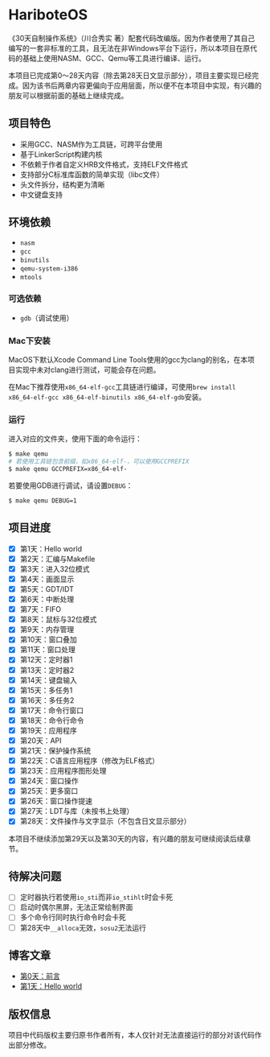 # HariboteOS

《30天自制操作系统》（川合秀实 著）配套代码改编版。因为作者使用了其自己编写的一套非标准的工具，且无法在非Windows平台下运行，所以本项目在原代码的基础上使用NASM、GCC、Qemu等工具进行编译、运行。

本项目已完成第0～28天内容（除去第28天日文显示部分），项目主要实现已经完成。因为该书后两章内容更偏向于应用层面，所以便不在本项目中实现，有兴趣的朋友可以根据前面的基础上继续完成。

## 项目特色

- 采用GCC、NASM作为工具链，可跨平台使用
- 基于LinkerScript构建内核
- 不依赖于作者自定义HRB文件格式，支持ELF文件格式
- 支持部分C标准库函数的简单实现（libc文件）
- 头文件拆分，结构更为清晰
- 中文键盘支持

## 环境依赖

- `nasm`
- `gcc`
- `binutils`
- `qemu-system-i386`
- `mtools`

### 可选依赖

- `gdb`（调试使用）

### Mac下安装

MacOS下默认Xcode Command Line Tools使用的gcc为clang的别名，在本项目实现中未对clang进行测试，可能会存在问题。

在Mac下推荐使用`x86_64-elf-gcc`工具链进行编译，可使用`brew install x86_64-elf-gcc x86_64-elf-binutils x86_64-elf-gdb`安装。

### 运行

进入对应的文件夹，使用下面的命令运行：

```bash
$ make qemu
# 若使用工具链包含前缀，如x86_64-elf-，可以使用GCCPREFIX
$ make qemu GCCPREFIX=x86_64-elf-
```

若要使用GDB进行调试，请设置`DEBUG`：

```bash
$ make qemu DEBUG=1
```

## 项目进度

- [X] 第1天：Hello world
- [X] 第2天：汇编与Makefile
- [X] 第3天：进入32位模式
- [X] 第4天：画面显示
- [X] 第5天：GDT/IDT
- [X] 第6天：中断处理
- [X] 第7天：FIFO
- [X] 第8天：鼠标与32位模式
- [X] 第9天：内存管理
- [X] 第10天：窗口叠加
- [X] 第11天：窗口处理
- [X] 第12天：定时器1
- [X] 第13天：定时器2
- [X] 第14天：键盘输入
- [X] 第15天：多任务1
- [X] 第16天：多任务2
- [X] 第17天：命令行窗口
- [X] 第18天：命令行命令
- [X] 第19天：应用程序
- [X] 第20天：API
- [X] 第21天：保护操作系统
- [X] 第22天：C语言应用程序（修改为ELF格式）
- [X] 第23天：应用程序图形处理
- [X] 第24天：窗口操作
- [X] 第25天：更多窗口
- [X] 第26天：窗口操作提速
- [X] 第27天：LDT与库（未按书上处理）
- [X] 第28天：文件操作与文字显示（不包含日文显示部分）

本项目不继续添加第29天以及第30天的内容，有兴趣的朋友可继续阅读后续章节。

## 待解决问题

- [ ] 定时器执行若使用`io_sti`而非`io_stihlt`时会卡死
- [ ] 启动时偶尔黑屏，无法正常绘制界面
- [ ] 多个命令行同时执行命令时会卡死
- [ ] 第28天中`__alloca`无效，`sosu2`无法运行

## 博客文章

- [第0天：前言](https://www.ghosind.com/2021/03/31/hariboteos-0)
- [第1天：Hello world](https://www.ghosind.com/2021/04/28/hariboteos-1)

## 版权信息

项目中代码版权主要归原书作者所有，本人仅针对无法直接运行的部分对该代码作出部分修改。
